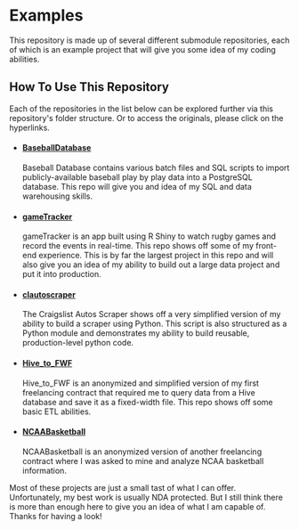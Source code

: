 # Examples
This repository is made up of several different submodule repositories, each of which is an example project that will give you some idea of my coding abilities.

## How To Use This Repository
Each of the repositories in the list below can be explored further via this repository's folder structure. Or to access the originals, please click on the hyperlinks.

- #### [BaseballDatabase](https://github.com/pmelgren/BaseballDatabase)
    Baseball Database contains various batch files and SQL scripts to import publicly-available baseball play by play data into a PostgreSQL database. This repo will give you and idea of my SQL and data warehousing skills.

- #### [gameTracker](https://github.com/pmelgren/gameTracker)
    gameTracker is an app built using R Shiny to watch rugby games and record the events in real-time. This repo shows off some of my front-end experience. This is by far the largest project in this repo and will also give you an idea of my ability to build out a large data project and put it into production. 

- #### [clautoscraper](https://github.com/pmelgren/clautoscraper)
    The Craigslist Autos Scraper shows off a very simplified version of my ability to build a scraper using Python. This script is also structured as a Python module and demonstrates my ability to build reusable, production-level python code. 

- #### [Hive_to_FWF](https://github.com/pmelgren/Hive_to_FWF)
    Hive_to_FWF is an anonymized and simplified version of my first freelancing contract that required me to query data from a Hive database and save it as a fixed-width file. This repo shows off some basic ETL abilities.

- #### [NCAABasketball](https://github.com/pmelgren/NCAABasketball)
    NCAABasketball is an anonymized version of another freelancing contract where I was asked to mine and analyze NCAA basketball information.

Most of these projects are just a small tast of what I can offer. Unfortunately, my best work is usually NDA protected. But I still think there is more than enough here to give you an idea of what I am capable of. Thanks for having a look!